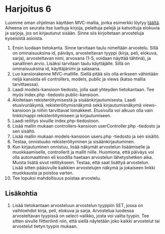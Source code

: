 # Harjoitus 6

Luomme oman ohjelman käyttäen MVC-mallia, jonka esimerkki löytyy [täältä](https://github.com/otredu/news_2021/tree/master)<base target="_blank">. Aiheena on seurata itse luettuja kirjoja, pelattuja pelejä ja katsottuja elokuvia ja sarjoja, jos on kirjautunut sisään. Sinne siis kirjoitetaan arvosteluja kyseisistä asioista.

1. Ensin luodaan tietokanta. Sinne tarvitaan taulu nimeltään arvostelu. Sillä on ominaisuuksina id, päiväys, arvosteltavan tyyppi (kirja, peli, elokuva, sarja), arvosteltavan nimi, arvosana (1-5, voidaan näyttää tähtinä), ja sanallinen arvio. Lisäksi tarvitaan taulu käyttäjälle. Sillä on ominaisuuksina id, käyttäjänimi ja salasana.
2. Luo kansiorakenne MVC-mallille. Siellä pitää siis olla erikseen vähintään neljä kansiota eli controllers, models, public ja views (katso mallia tarvittaessa).
3. Laadi models-kansioon tiedosto, jolla saat yhteyden tietokantaan. Tee myös index.php -tiedosto public-kansioon.
4. Aloitetaan rekisteröitymisestä ja sisäänkirjautumisesta. Laadi etusivunäkymä, rekisteröitymisnäkymä sekä kirjautumisnäkymä views-kansioon ja niihin tarvittavat lomakkeet. Etusivulla voi alkuun olla vain linkki/nappi rekisteröitymiseen ja kirjautumiseen.
5. Laadi reititys sivuille index.php-tiedostoon.
6. Lisää mallin mukaan controllers-kansioon userController.php -tiedosto ja sen sisältö.
7. Lisää mallin mukaan models-kansioon users.php -tiedosto ja sen sisältö.
8. Testaa, onnistuuko rekisteröityminen ja sisäänkirjautuminen.
9. Kun kirjautuminen onnistuu, lisää näkymät arvostelun lisäämiselle ja muokkaamiselle, controllerit ja mallit niille. Huomiona, että päiväys voi olla automaattinen eli koodilla haetaan arvostelun lähetyshetken aika. Muista lisätä sivut reititykseen. Testaa, että saat lisättyä arvostelun. Lisää sitten pääsivulle kaikkien arvostelujen näkymä ja jokaiseen linkki muokkausta ja poistoa varten.
10. Tee lopuksi mahdollisuus poistaa arvostelu.

## Lisäkohtia

1. Lisää tietokantaan arvosteluun arvostelun tyyppiin SET, jossa on vaihtoehdot kirja, peli, elokuva ja sarja. Arvostelua luodessa arvosteltavan tyypissä on select-valikko, josta voi valita tyypin. Tee sitten sivulle filtteröinti niin, että siellä näytetään joko kaikki arvostelut tai arvostelut tietyn tyypin mukaan. 